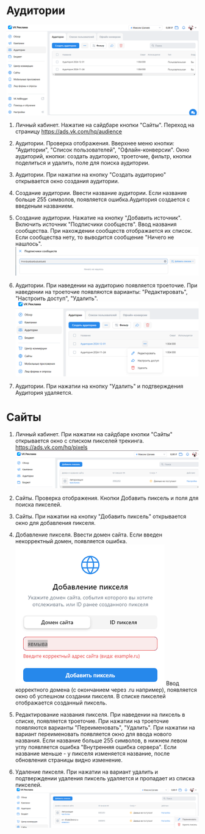 # Аудитории

![alt text](img/Аудитории.png)
1. Личный кабинет. Нажатие на сайдбаре кнопки "Сайты". Переход на страницу https://ads.vk.com/hq/audience

2. Аудитории. Проверка отображения. Вверхнее меню кнопки: "Аудитории", "Список пользователей", "Офлайн-конверсии". Окно аудиторий, кнопки: создать аудиторию, троеточие, фильтр, кнопки поделиться и удалить, поле для поиска аудитории.

3. Аудитории. При нажатии на кнопку "Создать аудиторию" открывается окно создания аудитории.

4. Создание аудитории. Ввести название аудитории. Если название больше 255 символов, появляется ошибка.Аудитория создается с введеным названием.

5. Создание аудитории. Нажатие на кнопку "Добавить источник". Включить источник "Подписчики сообществ".
Ввод названия сообщества. При нахождении сообществ отображается их список. Если сообщества нету, то выводится сообщение "Ничего не нашлось".
![alt text](img/Аудитории_ничего_не_нашлось.png)

5. Аудитории. При наведении на аудиторию появляется троеточие. При наведении на троеточие появляются варианты: "Редактировать", "Настроить доступ", "Удалить".
![alt text](img/Редактирование_аудитории.png)

6. Аудитории. При нажатии на кнопку "Удалить" и подтверждения Аудитория удаляется.

# Сайты
1. Личный кабинет. При нажатии на сайдбаре кнопки "Сайты" открывается окно с списком пикселей трекинга. https://ads.vk.com/hq/pixels
![alt text](img/Сайты_главная.png)

2. Сайты. Проверка отображения. Кнопки Добавить пиксель и поля для поиска пикселей.

3. Сайты. При нажатии на кнопку "Добавить пиксель" открывается окно для добавления пикселя.

4. Добавление пикселя. Ввести домен сайта. Если введен некорректный домен, появляется ошибка.
![alt text](img/Сайты_ошибка_домен.png)
Ввод корректного домена (с окончанием через .ru например), появляется окно об успешном создании пикселя.
В списке пикселей отображается созданный пиксель.

5. Редактирование названия пикселя. При наведении на пиксель в списке, появляется троеточие. При нажатии на троеточие появляются варианты "Переименовать", "Удалить". При нажатии на вариант переименовать появляется окно для ввода нового названия. Если название больше 255 символов, в нижнем левом углу появляется ошибка "Внутренняя ошибка сервера". Если название меньше - у пикселя изменяется название, после обновления страницы видно изменение.

6. Удаление пикселя. При нажатии на вариант удалить и подтверждении удаления пиксель удаляется и пропадает из списка пикселей.
![alt text](img/Сайты_удаление_пикселя.png)